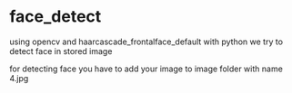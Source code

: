 # face_detect
using opencv and haarcascade_frontalface_default with python we try to detect face in stored image

for detecting face you have to add your image to image folder with name 4.jpg
